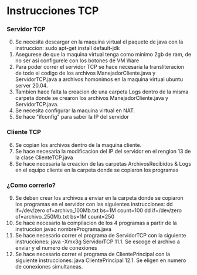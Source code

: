 # Instrucciones TCP

### Servidor TCP
0. Se necesita descargar en la maquina virtual el paquete de java con la instruccion:
    sudo apt-get install default-jdk
1. Asegurese de que la maquina virtual tenga como minimo 2gb de ram, de no ser así configurele con los botones de VM Ware
2. Para poder correr el servidor TCP se hace necesaria la transliteracion de todo el codigo de los archivos ManejadorCliente.java y ServidorTCP.java a archivos homonimos en la maquina virtual ubuntu server 20.04.
3. Tambien hace falta la creacion de una carpeta Logs dentro de la misma carpeta donde se crearon los archivos ManejadorCliente.java y ServidorTCP.java.
4. Se necesita configurar la maquina virtual en NAT.
5. Se hace "ifconfig" para saber la IP del servidor
### Cliente TCP
6. Se copian los archivos dentro de la maquina cliente.
7. Se hace necesaria la modificacion del IP del servidor en el renglon 13 de la clase ClienteTCP.java
8. Se hace necesaria la creacion de las carpetas ArchivosRecibidos & Logs en el equipo cliente en la carpeta donde se copiaron los programas
### ¿Como correrlo?
9. Se deben crear los archivos a enviar en la carpeta donde se copiaron los programas en el servidor con las siguientes instrucciones:
    dd if=/dev/zero of=archivo_100Mb.txt bs=1M count=100
    dd if=/dev/zero of=archivo_250Mb.txt bs=1M count=250
10. Se hace necesario la compilacion de los 4 programas a partir de la instruccion 
    javac nombrePrograma.java
11. Se hace necesario correr el programa de ServidorTCP con la siguiente instrucciones:
    java -Xmx3g ServidorTCP
    11.1. Se escoge el archivo a enviar y el numero de conexiones
12. Se hace necesario correr el programa de ClientePrincipal con la siguiente instrucciones:
    java ClientePrincipal
    12.1. Se eligen en numero de conexiones simultaneas.

